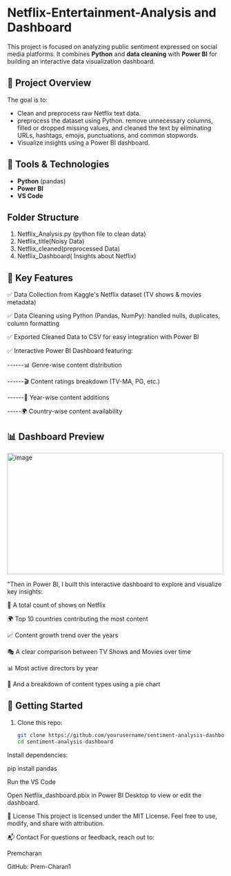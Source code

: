 # Netflix-Entertainment-Analysis and Dashboard

This project is focused on analyzing public sentiment expressed on social media platforms. It combines **Python**  and **data cleaning** with **Power BI** for building an interactive data visualization dashboard.

## 📌 Project Overview

The goal is to:
- Clean and preprocess raw Netflix text data.
- preprocess the dataset using Python. remove unnecessary columns, filled or dropped missing values, and cleaned the text by eliminating URLs, hashtags, emojis, punctuations, and common stopwords.
- Visualize insights using a Power BI dashboard.

## 🔧 Tools & Technologies

- **Python** (pandas)
- **Power BI**
- **VS Code**

## Folder Structure 
1. Netflix_Analysis.py (python file to clean data)
2. Netflix_title(Noisy Data)
3. Netflix_cleaned(preprocessed Data)
4. Netflix_Dashboard( Insights about Netflix)

## 🧠 Key Features

✅ Data Collection from Kaggle's Netflix dataset (TV shows & movies metadata)

✅ Data Cleaning using Python (Pandas, NumPy): handled nulls, duplicates, column formatting

✅ Exported Cleaned Data to CSV for easy integration with Power BI

✅ Interactive Power BI Dashboard featuring:

  ------📊 Genre-wise content distribution

  ------🎬 Content ratings breakdown (TV-MA, PG, etc.)

 ------📆 Year-wise content additions

  -----🌍 Country-wise content availability

## 📊 Dashboard Preview
<img width="501" height="281" alt="image" src="https://github.com/user-attachments/assets/9df6d7d5-a6a9-4556-bea5-44159bf0aa59" />


"Then in Power BI, I built this interactive dashboard to explore and visualize key insights:

🔢 A total count of shows on Netflix

🌍 Top 10 countries contributing the most content

📈 Content growth trend over the years

🎭 A clear comparison between TV Shows and Movies over time

📊 Most active directors by year

📌 And a breakdown of content types using a pie chart

## 🏁 Getting Started

1. Clone this repo:
   ```bash
   git clone https://github.com/yourusername/sentiment-analysis-dashboard.git
   cd sentiment-analysis-dashboard
Install dependencies:

pip install pandas 

Run the VS Code

Open Netflix_dashboard.pbix in Power BI Desktop to view or edit the dashboard.

📜 License
This project is licensed under the MIT License. Feel free to use, modify, and share with attribution.

📬 Contact
For questions or feedback, reach out to:

Premcharan

GitHub: Prem-Charan1
